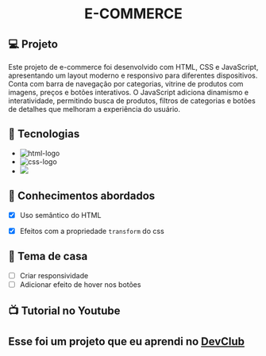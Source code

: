 <h1 align="center">
  E-COMMERCE
</h1>

## 💻 Projeto

Este projeto de e-commerce foi desenvolvido com HTML, CSS e JavaScript, apresentando um layout moderno e responsivo para diferentes dispositivos.
Conta com barra de navegação por categorias, vitrine de produtos com imagens, preços e botões interativos.
O JavaScript adiciona dinamismo e interatividade, permitindo busca de produtos, filtros de categorias e botões de detalhes que melhoram a experiência do usuário.

## 🚀 Tecnologias

- <img src="https://img.shields.io/badge/HTML5-E34F26?style=for-the-badge&logo=html5&logoColor=white" alt="html-logo" />
- <img src="https://img.shields.io/badge/CSS3-1572B6?style=for-the-badge&logo=css3&logoColor=white" alt="css-logo" />
- <img src="https://img.shields.io/badge/JavaScript-F7DF1E?style=for-the-badge&logo=javascript&logoColor=black" />

## 📔 Conhecimentos abordados

- [x] Uso semântico do HTML
- [x] Efeitos com a propriedade `transform` do css


## 📝 Tema de casa

- [ ] Criar responsividade
- [ ] Adicionar efeito de hover nos botões

## 📺 Tutorial no Youtube
<h2>Esse foi um projeto que eu aprendi no <a href="https://rodolfomori.com.br/devclub">DevClub</a></h2>
